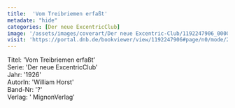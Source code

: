 ```yaml
---
title:  'Vom Treibriemen erfaßt'
metadate: "hide"
categories: [Der neue ExcentricClub]
image: '/assets/images/coverart/Der neue Excentric-Club/1192247906_00000010.jpg'
visit: 'https://portal.dnb.de/bookviewer/view/1192247906#page/n0/mode/2up'
---
```

Titel: 'Vom Treibriemen erfaßt' <br>
Serie: 'Der neue ExcentricClub' <br>
Jahr: '1926' <br>
AutorIn: 'William Horst' <br>
Band-Nr: '?' <br>
Verlag: ' MignonVerlag'